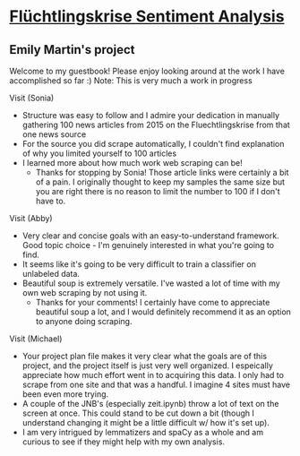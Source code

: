 # [Flüchtlingskrise Sentiment Analysis](https://github.com/Data-Science-for-Linguists-2021/Fluechtlingskrise-Sentiment-Analysis)
## Emily Martin's project

Welcome to my guestbook! Please enjoy looking around at the work I have accomplished so far :)
  Note: This is very much a work in progress

Visit (Sonia)
  - Structure was easy to follow and I admire your dedication in manually gathering 100 news articles from 2015 on the Fluechtlingskrise from that one news source
  - For the source you did scrape automatically, I couldn't find explanation of why you limited yourself to 100 articles
  - I learned more about how much work web scraping can be!
    - Thanks for stopping by Sonia! Those article links were certainly a bit of a pain. I originally thought to keep my samples the same size but you are right there is no reason to limit the number to 100 if I don't have to.

Visit (Abby)
  - Very clear and concise goals with an easy-to-understand framework.  Good topic choice - I'm genuinely interested in what you're going to find.
  - It seems like it's going to be very difficult to train a classifier on unlabeled data.
  - Beautiful soup is extremely versatile.  I've wasted a lot of time with my own web scraping by not using it.
    - Thanks for your comments! I certainly have come to appreciate beautiful soup a lot, and I would definitely recommend it as an option to anyone doing scraping.

Visit (Michael)
  - Your project plan file makes it very clear what the goals are of this project, and the project itself is just very well organized. I espeically appreciate how much effort went in to acquiring this data. I only had to scrape from one site and that was a handful. I imagine 4 sites must have been even more trying. 
  - A couple of the JNB's (especially zeit.ipynb) throw a lot of text on the screen at once. This could stand to be cut down a bit (though I understand changing it might be a little difficult w/ how it's set up).
  - I am very intrigued by lemmatizers and spaCy as a whole and am curious to see if they might help with my own analysis. 